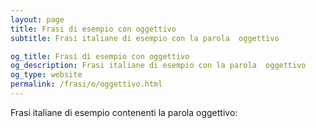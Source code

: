 ```yaml
---
layout: page
title: Frasi di esempio con oggettivo 
subtitle: Frasi italiane di esempio con la parola  oggettivo

og_title: Frasi di esempio con oggettivo 
og_description: Frasi italiane di esempio con la parola  oggettivo
og_type: website
permalink: /frasi/o/oggettivo.html
---
```


Frasi italiane di esempio contenenti la parola oggettivo:


